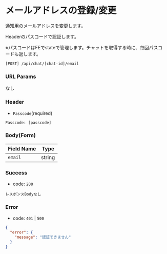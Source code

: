 # メールアドレスの登録/変更

通知用のメールアドレスを変更します。

Headerのパスコードで認証します。

※パスコードはFEでstateで管理します。チャットを取得する時に、毎回パスコードも返します。

```
[POST] /api/chat/[chat-id]/email
```

### URL Params

なし

### Header

- `Passcode`(required)

```text
Passcode: [passcode]
```

### Body(Form)

| Field Name | Type   | 
|------------|--------|
| `email`    | string |

### Success

- code: `200`

```text
レスポンスBodyなし
```

### Error

- code: `401` | `500`

```json
{
  "error": {
    "message": "認証できません"
  }
}
```
